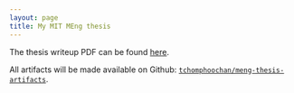 ```yaml
---
layout: page
title: My MIT MEng thesis
---
```


The thesis writeup PDF can be found [here](/meng-thesis/chomphoochan-tcpc-meng-eecs-2025-thesis.pdf).

All artifacts will be made available on Github: [`tchomphoochan/meng-thesis-artifacts`](https://github.com/tchomphoochan/meng-thesis-artifacts).

